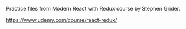 Practice files from Modern React with Redux course by Stephen Grider.

https://www.udemy.com/course/react-redux/

